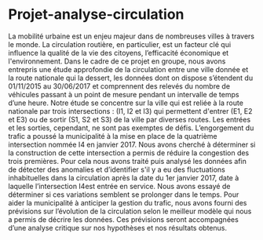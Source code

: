 # Projet-analyse-circulation

La mobilité urbaine est un enjeu majeur dans de nombreuses villes à travers le monde. La circulation routière, en particulier, est un facteur clé qui influence la qualité de la vie des citoyens, l’efficacité économique et l'environnement.
Dans le cadre de ce projet en groupe, nous avons entrepris une étude approfondie de la circulation entre une ville donnée et la route nationale qui la dessert, les données dont on dispose s’étendent du 01/11/2015 au 30/06/2017 et comprennent des relevés du nombre de véhicules passant à un point de mesure pendant un intervalle de temps d’une heure.
Notre étude se concentre sur la ville qui est reliée à la route nationale par trois intersections : (I1, I2 et I3) qui permettent d'entrer (E1, E2 et E3) ou de sortir (S1, S2 et S3) de la ville par diverses routes. Les entrées et les sorties, cependant, ne sont pas exemptes de défis. L’engorgement du trafic a poussé la municipalité à la mise en place de la quatrième intersection nommée I4 en janvier 2017.
Nous avons cherché à déterminer si la construction de cette intersection a permis de réduire la congestion des trois premières.
Pour cela nous avons traité puis analysé
les données afin de détecter des anomalies et d’identifier s'il y a eu des fluctuations inhabituelles dans la circulation après la date du 1er janvier 2017, date à laquelle l’intersection I4est entrée en service. Nous avons essayé de déterminer si ces variations semblent se prolonger dans le temps.
Pour aider la municipalité à anticiper la gestion du trafic, nous avons fourni des prévisions sur l’évolution de la circulation selon le meilleur modèle qui nous a permis de décrire les données. Ces prévisions seront accompagnées d’une analyse critique sur nos hypothèses et nos résultats obtenus.

